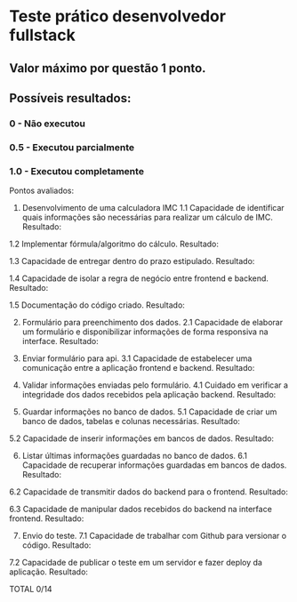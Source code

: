 # Teste prático desenvolvedor fullstack
## Valor máximo por questão 1 ponto.
## Possíveis resultados:
### 0 - Não executou
### 0.5 - Executou parcialmente
### 1.0 - Executou completamente

Pontos avaliados:


1. Desenvolvimento de uma calculadora IMC
1.1 Capacidade de identificar quais informações são necessárias para realizar um cálculo de IMC.
Resultado: 

1.2 Implementar fórmula/algoritmo do cálculo.
Resultado:

1.3 Capacidade de entregar dentro do prazo estipulado.
Resultado:

1.4 Capacidade de isolar a regra de negócio entre frontend e backend.
Resultado:

1.5 Documentação do código criado.
Resultado:


2. Formulário para preenchimento dos dados.
2.1 Capacidade de elaborar um formulário e disponibilizar informações de forma responsiva na interface.
Resultado:


3. Enviar formulário para api.
3.1 Capacidade de estabelecer uma comunicação entre a aplicação frontend e backend.
Resultado:


4. Validar informações enviadas pelo formulário.
4.1 Cuidado em verificar a integridade dos dados recebidos pela aplicação backend.
Resultado:


5. Guardar informações no banco de dados.
5.1 Capacidade de criar um banco de dados, tabelas e colunas necessárias.
Resultado:

5.2 Capacidade de inserir informações em bancos de dados.
Resultado:


6. Listar últimas informações guardadas no banco de dados.
6.1 Capacidade de recuperar informações guardadas em bancos de dados.
Resultado:

6.2 Capacidade de transmitir dados do backend para o frontend.
Resultado:

6.3 Capacidade de manipular dados recebidos do backend na interface frontend.
Resultado:


7. Envio do teste.
7.1 Capacidade de trabalhar com Github para versionar o código.
Resultado:

7.2 Capacidade de publicar o teste em um servidor e fazer deploy da aplicação.
Resultado:


TOTAL 0/14

